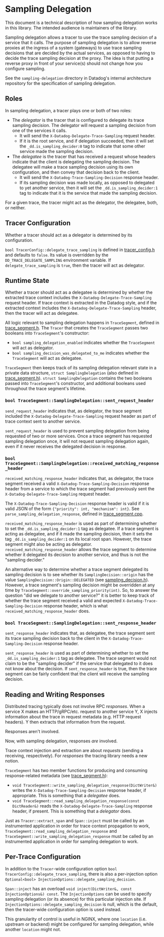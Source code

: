 # Sampling Delegation
This document is a technical description of how sampling delegation works in
this library. The intended audience is maintainers of the library.

Sampling delegation allows a tracer to use the trace sampling decision of a
service that it calls. The purpose of sampling delegation is to allow reverse
proxies at the ingress of a system (gateways) to use trace sampling decisions
that are decided by the actual services, as opposed to having to decide the
trace sampling decision at the proxy.  The idea is that putting a reverse proxy
in front of your service(s) should not change how you configure sampling.

See the `sampling-delegation` directory in Datadog's internal architecture
repository for the specification of sampling delegation.

## Roles
In sampling delegation, a tracer plays one or both of two roles:

- The _delegator_ is the tracer that is configured to delegate its trace
  sampling decision.  The delegator will request a sampling decision from one of
  the services it calls.
  - It will send the `X-Datadog-Delegate-Trace-Sampling` request header.
  - If it is the root service, and if delegation succeeded, then it will set the
    `_dd.is_sampling_decider:0` tag to indicate that some other service made the
    sampling decision.
- The _delegatee_ is the tracer that has received a request whose headers
  indicate that the client is delegating the sampling decision.  The delegatee
  will make a trace sampling decision using its own configuration, and then
  convey that decision back to the client.
  - It will send the `X-Datadog-Trace-Sampling-Decision` response header.
  - If its sampling decision was made locally, as opposed to delegated to yet
    another service, then it will set the `_dd.is_sampling_decider:1` tag to
    indicate that it is the service that made the sampling decision.

For a given trace, the tracer might act as the delegator, the delegatee, both,
or neither.

## Tracer Configuration
Whether a tracer should act as a delegator is determined by its configuration.

`bool TracerConfig::delegate_trace_sampling` is defined in [tracer_config.h][1]
and defaults to `false`.  Its value is overridden by the
`DD_TRACE_DELEGATE_SAMPLING` environment variable.  If `delegate_trace_sampling`
is `true`, then the tracer will act as delegator.

## Runtime State
Whether a tracer should act as a delegatee is determined by whether the
extracted trace context includes the `X-Datadog-Delegate-Trace-Sampling` request
header.  If trace context is extracted in the Datadog style, and if the
extracted context includes the `X-Datadog-Delegate-Trace-Sampling` header, then
the tracer will act as delegatee.

All logic relevant to sampling delegation happens in `TraceSegment`, defined in
[trace_segment.h][2]. The `Tracer` that creates the `TraceSegment` passes
two booleans into `TraceSegment`'s constructor:

- `bool sampling_delegation_enabled` indicates whether the `TraceSegment` will
  act as delegator.
- `bool sampling_decision_was_delegated_to_me` indicates whether the
  `TraceSegment` will act as delegatee.

`TraceSegment` then keeps track of its sampling delegation relevant state in a
private data structure, `struct SamplingDelegation` (also defined in
[trace_segment.h][2]).  `struct SamplingDelegation` contains the two booleans
passed into `TraceSegment`'s constructor, and additional booleans used
throughout the trace segment's lifetime.

### `bool TraceSegment::SamplingDelegation::sent_request_header`
`send_request_header` indicates that, as delegator, the trace segment included
the `X-Datadog-Delegate-Trace-Sampling` request header as part of trace context
sent to another service.

`sent_request_header` is used to prevent sampling delegation from being
requested of two or more services.  Once a trace segment has requested sampling
delegation once, it will not request sampling delegation again, even if it never
receives the delegated decision in response.

### `bool TraceSegment::SamplingDelegation::received_matching_response_header`
`received_matching_response_header` indicates that, as delegator, the trace
segment received a valid `X-Datadog-Trace-Sampling-Decision` response header
from a service to which the trace segment had previously sent the
`X-Datadog-Delegate-Trace-Sampling` request header.

The `X-Datadog-Trace-Sampling-Decision` response header is valid if it is valid
JSON of the form `{"priority": int, "mechanism": int}`.  See
`parse_sampling_delegation_response`, defined in [trace_segment.cpp][3].

`received_matching_response_header` is used as part of determining whether to
set the `_dd.is_sampling_decider:1` tag as delegatee.  If a trace segment is
acting as delegatee, and if it made the sampling decision, then it sets the tag
`_dd.is_sampling_decider:1` on its local root span.  However, the trace segment
might also be acting as delegator.  `received_matching_response_header` allows
the trace segment to determine whether it delegated its decision to another
service, and thus is not the "sampling decider."

An alternative way to determine whether a trace segment delegated its sampling
decision is to see whether its `SamplingDecision::origin` has the value
`SamplingDecision::Origin::DELEGATED` (see [sampling_decision.h][4]).  However,
a trace segment's sampling decision might be overridden at any time by
`TraceSegment::override_sampling_priority(int)`.  So, to answer the question
"did we delegate to another service?" it is better to keep track of whether the
trace segment received a valid and expected `X-Datadog-Trace-Sampling-Decision`
response header, which is what `received_matching_response_header` does.

### `bool TraceSegment::SamplingDelegation::sent_response_header`
`sent_response_header` indicates that, as delegatee, the trace segment sent its trace sampling
decision back to the client in the `X-Datadog-Trace-Sampling-Decision` response
header.

`sent_response_header` is used as part of determining whether to set the
`_dd.is_sampling_decider:1` tag as delegatee. The trace segment would not claim
to be the "sampling decider" if the service that delegated to it does not know
about the decision. If `sent_response_header` is true, then the trace segment
can be fairly confident that the client will receive the sampling decision.

## Reading and Writing Responses
Distributed tracing typically does not involve RPC _responses_.  When a service
X makes an HTTP/gRPC/etc. request to another service Y, X injects information
about the trace in request metadata (e.g. HTTP request headers).  Y then
extracts that information from the request.

Responses aren't involved.

Now, with sampling delegation, responses _are_ involved.

Trace context injection and extraction are about _requests_ (sending a receiving,
respectively).  For _responses_ the tracing library needs a new notion.

`TraceSegment` has two member functions for producing and consuming
response-related metadata (see [trace_segment.h][2]):

- `void TraceSegment::write_sampling_delegation_response(DictWriter&)` writes
  the `X-Datadog-Trace-Sampling-Decision` response header, if appropriate. This
  is something that a _delegatee_ does.
- `void TraceSegment::read_sampling_delegation_response(const DictReader&)`
  reads the `X-Datadog-Delegate-Trace-Sampling` response header, if present.
  This is something that a _delegator_ does.

Just as `Tracer::extract_span` and `Span::inject` must be called by an
instrumented application in order for trace context propagation to work,
`TraceSegment::read_sampling_delegation_response` and
`TraceSegment::write_sampling_delegation_response` must be called by an
instrumented application in order for sampling delegation to work.

## Per-Trace Configuration
In addition to the `Tracer`-wide configuration option `bool
TracerConfig::delegate_trace_sampling`, there is also a per-injection option
`Optional<bool> InjectionOptions::delegate_sampling_decision`.

`Span::inject` has an overload
`void inject(DictWriter&, const InjectionOptions&) const`.  The
`InjectionOptions` can be used to specify sampling delegation (or its absence)
for this particular injection site.  If
`InjectionOptions::delegate_sampling_decision` is null, which is the default,
then the tracer-wide configuration option is used instead.

This granularity of control is useful in NGINX, where one `location` (i.e.
upstream or backend) might be configured for sampling delegation, while another
`location` might not.

[1]: ../src/datadog/tracer_config.h
[2]: ../src/datadog/trace_segment.h
[3]: ../src/datadog/trace_segment.cpp
[4]: ../src/datadog/sampling_decision.h
